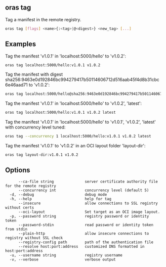 ## oras tag

Tag a manifest in the remote registry.

```bash
oras tag [flags] <name>{:<tag>|@<digest>} <new_tag> [...]
```

## Examples

Tag the manifest 'v1.0.1' in 'localhost:5000/hello' to 'v1.0.2':

```bash
oras tag localhost:5000/hello:v1.0.1 v1.0.2
```

Tag the manifest with digest sha256:9463e0d192846bc994279417b50114606712d516aab45f4d8b31cbc6e46aad71 to 'v1.0.2':

```bash
oras tag localhost:5000/hello@sha256:9463e0d192846bc994279417b50114606712d516aab45f4d8b31cbc6e46aad71 v1.0.2
```

Tag the manifest 'v1.0.1' in 'localhost:5000/hello' to 'v1.0.2', 'latest':

```bash
oras tag localhost:5000/hello:v1.0.1 v1.0.2 latest
```

Tag the manifest 'v1.0.1' in 'localhost:5000/hello' to 'v1.0.1', 'v1.0.2', 'latest' with concurrency level tuned:

```bash
oras tag --concurrency 1 localhost:5000/hello:v1.0.1 v1.0.2 latest
```

Tag the manifest 'v1.0.1' to 'v1.0.2' in an OCI layout folder 'layout-dir':

```bash
oras tag layout-dir:v1.0.1 v1.0.2
```

## Options

```
      --ca-file string              server certificate authority file for the remote registry
      --concurrency int             concurrency level (default 5)
  -d, --debug                       debug mode
  -h, --help                        help for tag
      --insecure                    allow connections to SSL registry without certs
      --oci-layout                  Set target as an OCI image layout.
  -p, --password string             registry password or identity token
      --password-stdin              read password or identity token from stdin
      --plain-http                  allow insecure connections to registry without SSL check
      --registry-config path        path of the authentication file
      --resolve host:port:address   customized DNS formatted in host:port:address
  -u, --username string             registry username
  -v, --verbose                     verbose output
```
